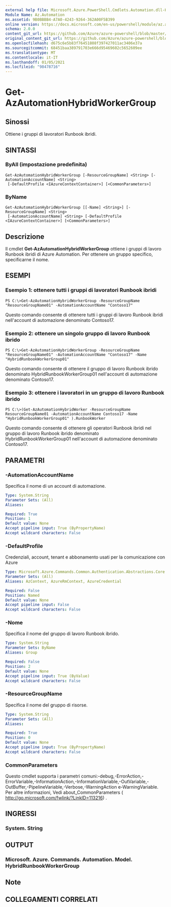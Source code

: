 ```yaml
---
external help file: Microsoft.Azure.PowerShell.Cmdlets.Automation.dll-Help.xml
Module Name: Az.Automation
ms.assetid: 9B0BBBB4-A7A0-4243-9264-362A00F5B399
online version: https://docs.microsoft.com/en-us/powershell/module/az.automation/get-azautomationhybridworkergroup
schema: 2.0.0
content_git_url: https://github.com/Azure/azure-powershell/blob/master/src/Automation/Automation/help/Get-AzAutomationHybridWorkerGroup.md
original_content_git_url: https://github.com/Azure/azure-powershell/blob/master/src/Automation/Automation/help/Get-AzAutomationHybridWorkerGroup.md
ms.openlocfilehash: d675c6e5b83f76451808f397427011ac3406e37a
ms.sourcegitcommit: 68451baa389791703e666d95469602c5652609ee
ms.translationtype: MT
ms.contentlocale: it-IT
ms.lasthandoff: 01/05/2021
ms.locfileid: "98478716"
---
```

# Get-AzAutomationHybridWorkerGroup

## Sinossi
Ottiene i gruppi di lavoratori Runbook ibridi.

## SINTASSI

### ByAll (impostazione predefinita)
```
Get-AzAutomationHybridWorkerGroup [-ResourceGroupName] <String> [-AutomationAccountName] <String>
 [-DefaultProfile <IAzureContextContainer>] [<CommonParameters>]
```

### ByName
```
Get-AzAutomationHybridWorkerGroup [[-Name] <String>] [-ResourceGroupName] <String>
 [-AutomationAccountName] <String> [-DefaultProfile <IAzureContextContainer>] [<CommonParameters>]
```

## Descrizione
Il cmdlet **Get-AzAutomationHybridWorkerGroup** ottiene i gruppi di lavoro Runbook ibridi di Azure Automation.
Per ottenere un gruppo specifico, specificarne il nome.

## ESEMPI

### Esempio 1: ottenere tutti i gruppi di lavoratori Runbook ibridi
```
PS C:\>Get-AzAutomationHybridWorkerGroup -ResourceGroupName "ResourceGroupName01" -AutomationAccountName "Contoso17"
```

Questo comando consente di ottenere tutti i gruppi di lavoro Runbook ibridi nell'account di automazione denominato Contoso17.

### Esempio 2: ottenere un singolo gruppo di lavoro Runbook ibrido
```
PS C:\>Get-AzAutomationHybridWorkerGroup -ResourceGroupName "ResourceGroupName01" -AutomationAccountName "Contoso17" -Name "HybridRunbookWorkerGroup01"
```

Questo comando consente di ottenere il gruppo di lavoro Runbook ibrido denominato HybridRunbookWorkerGroup01 nell'account di automazione denominato Contoso17.

### Esempio 3: ottenere i lavoratori in un gruppo di lavoro Runbook ibrido
```
PS C:\>(Get-AzAutomationHybridWorker -ResourceGroupName ResourceGroupName01 -AutomationAccountName Contoso17 -Name "HybridRunbookWorkerGroup01" ).RunbookWorker
```

Questo comando consente di ottenere gli operatori Runbook ibridi nel gruppo di lavoro Runbook ibrido denominato HybridRunbookWorkerGroup01 nell'account di automazione denominato Contoso17.

## PARAMETRI

### -AutomationAccountName
Specifica il nome di un account di automazione.

```yaml
Type: System.String
Parameter Sets: (All)
Aliases:

Required: True
Position: 1
Default value: None
Accept pipeline input: True (ByPropertyName)
Accept wildcard characters: False
```

### -DefaultProfile
Credenziali, account, tenant e abbonamento usati per la comunicazione con Azure

```yaml
Type: Microsoft.Azure.Commands.Common.Authentication.Abstractions.Core.IAzureContextContainer
Parameter Sets: (All)
Aliases: AzContext, AzureRmContext, AzureCredential

Required: False
Position: Named
Default value: None
Accept pipeline input: False
Accept wildcard characters: False
```

### -Nome
Specifica il nome del gruppo di lavoro Runbook ibrido.

```yaml
Type: System.String
Parameter Sets: ByName
Aliases: Group

Required: False
Position: 2
Default value: None
Accept pipeline input: True (ByValue)
Accept wildcard characters: False
```

### -ResourceGroupName
Specifica il nome del gruppo di risorse.

```yaml
Type: System.String
Parameter Sets: (All)
Aliases:

Required: True
Position: 0
Default value: None
Accept pipeline input: True (ByPropertyName)
Accept wildcard characters: False
```

### CommonParameters
Questo cmdlet supporta i parametri comuni:-debug,-ErrorAction,-ErrorVariable,-InformationAction,-InformationVariable,-OutVariable,-OutBuffer,-PipelineVariable,-Verbose,-WarningAction e-WarningVariable. Per altre informazioni, Vedi about_CommonParameters ( http://go.microsoft.com/fwlink/?LinkID=113216) .

## INGRESSI

### System. String

## OUTPUT

### Microsoft. Azure. Commands. Automation. Model. HybridRunbookWorkerGroup

## Note

## COLLEGAMENTI CORRELATI
